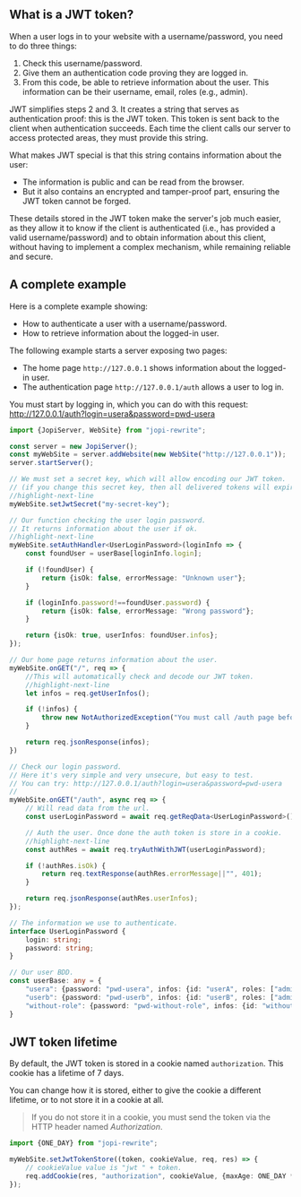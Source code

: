 ## What is a JWT token?

When a user logs in to your website with a username/password, you need to do three things:
1. Check this username/password.
2. Give them an authentication code proving they are logged in.
3. From this code, be able to retrieve information about the user.
This information can be their username, email, roles (e.g., admin).

JWT simplifies steps 2 and 3. It creates a string that serves as authentication proof: this is the JWT token. This token is sent back to the client when authentication succeeds. Each time the client calls our server to access protected areas, they must provide this string.

What makes JWT special is that this string contains information about the user:
* The information is public and can be read from the browser.
* But it also contains an encrypted and tamper-proof part, ensuring the JWT token cannot be forged.

These details stored in the JWT token make the server's job much easier, as they allow it to know if the client is authenticated (i.e., has provided a valid username/password) and to obtain information about this client, without having to implement a complex mechanism, while remaining reliable and secure.

## A complete example

Here is a complete example showing:
* How to authenticate a user with a username/password.
* How to retrieve information about the logged-in user.

The following example starts a server exposing two pages:
* The home page `http://127.0.0.1` shows information about the logged-in user.
* The authentication page `http://127.0.0.1/auth` allows a user to log in.

You must start by logging in, which you can do with this request:
http://127.0.0.1/auth?login=usera&password=pwd-usera

```typescript
import {JopiServer, WebSite} from "jopi-rewrite";

const server = new JopiServer();
const myWebSite = server.addWebsite(new WebSite("http://127.0.0.1"));
server.startServer();

// We must set a secret key, which will allow encoding our JWT token.
// (if you change this secret key, then all delivered tokens will expire).
//highlight-next-line
myWebSite.setJwtSecret("my-secret-key");

// Our function checking the user login password.
// It returns information about the user if ok.
//highlight-next-line
myWebSite.setAuthHandler<UserLoginPassword>(loginInfo => {
    const foundUser = userBase[loginInfo.login];

    if (!foundUser) {
        return {isOk: false, errorMessage: "Unknown user"};
    }

    if (loginInfo.password!==foundUser.password) {
        return {isOk: false, errorMessage: "Wrong password"};
    }

    return {isOk: true, userInfos: foundUser.infos};
});

// Our home page returns information about the user.
myWebSite.onGET("/", req => {
    //This will automatically check and decode our JWT token.
    //highlight-next-line
    let infos = req.getUserInfos();

    if (!infos) {
        throw new NotAuthorizedException("You must call /auth page before!");
    }

    return req.jsonResponse(infos);
})

// Check our login password.
// Here it's very simple and very unsecure, but easy to test.
// You can try: http://127.0.0.1/auth?login=usera&password=pwd-usera
//
myWebSite.onGET("/auth", async req => {
    // Will read data from the url.
    const userLoginPassword = await req.getReqData<UserLoginPassword>();

    // Auth the user. Once done the auth token is store in a cookie.
    //highlight-next-line
    const authRes = await req.tryAuthWithJWT(userLoginPassword);

    if (!authRes.isOk) {
        return req.textResponse(authRes.errorMessage||"", 401);
    }

    return req.jsonResponse(authRes.userInfos);
});

// The information we use to authenticate.
interface UserLoginPassword {
    login: string;
    password: string;
}

// Our user BDD.
const userBase: any = {
    "usera": {password: "pwd-usera", infos: {id: "userA", roles: ["admin", "reader", "writer"]}},
    "userb": {password: "pwd-userb", infos: {id: "userB", roles: ["admin", "reader"]}},
    "without-role": {password: "pwd-without-role", infos: {id: "withoutRole"}}
}
```

## JWT token lifetime

By default, the JWT token is stored in a cookie named `authorization`.
This cookie has a lifetime of 7 days.

You can change how it is stored, either to give the cookie a different lifetime, or to not store it in a cookie at all.

> If you do not store it in a cookie, you must send the token via the HTTP header named *Authorization*.

```typescript
import {ONE_DAY} from "jopi-rewrite";

myWebSite.setJwtTokenStore((token, cookieValue, req, res) => {
    // cookieValue value is "jwt " + token.
    req.addCookie(res, "authorization", cookieValue, {maxAge: ONE_DAY * 365});
});
```
